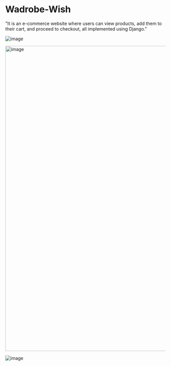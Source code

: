 # Wadrobe-Wish
"It is an e-commerce website where users can view products, add them to their cart, and proceed to checkout, all implemented using Django."

 ![image](https://github.com/user-attachments/assets/ae1b1d5b-13c0-443a-8c6e-f3845f3473a6)


<img width="959" alt="image" src="https://github.com/user-attachments/assets/288974c6-3cca-4fe9-a580-fed290d43b20" />

![image](https://github.com/user-attachments/assets/13c7b15f-823a-4767-be69-317381aeee85)
